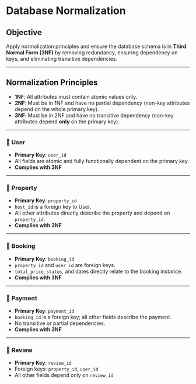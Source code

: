 # Database Normalization

## Objective

Apply normalization principles and ensure the database schema is in **Third Normal Form (3NF)** by removing redundancy, ensuring dependency on keys, and eliminating transitive dependencies.

---


## Normalization Principles

- **1NF**: All attributes must contain atomic values only.
- **2NF**: Must be in 1NF and have no partial dependency (non-key attributes depend on the whole primary key).
- **3NF**: Must be in 2NF and have no transitive dependency (non-key attributes depend **only** on the primary key).

---

### 🔹 User

- **Primary Key**: `user_id`
- All fields are atomic and fully functionally dependent on the primary key.
- **Complies with 3NF**

---

### 🔹 Property

- **Primary Key**: `property_id`
- `host_id` is a foreign key to User.
- All other attributes directly describe the property and depend on `property_id`.
- **Complies with 3NF**

---

### 🔹 Booking

- **Primary Key**: `booking_id`
- `property_id` and `user_id` are foreign keys.
- `total_price`, `status`, and dates directly relate to the booking instance.
- **Complies with 3NF**

---

### 🔹 Payment

- **Primary Key**: `payment_id`
- `booking_id` is a foreign key; all other fields describe the payment.
- No transitive or partial dependencies.
- **Complies with 3NF**

---

### 🔹 Review

- **Primary Key**: `review_id`
- Foreign keys: `property_id`, `user_id`
- All other fields depend only on `review_id`
